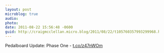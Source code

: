 ```yaml
---
layout: post
microblog: true
audio: 
photo: 
date: 2011-08-22 15:56:48 -0600
guid: http://craigmcclellan.micro.blog/2011/08/22/t105760357993299968.html
---
```

Pedalboard Update: Phase One -   [t.co/z47nWOm](http://t.co/z47nWOm)
